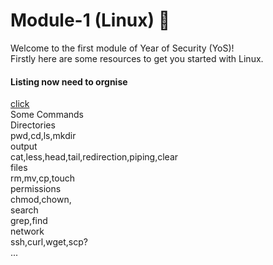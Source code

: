 # Module-1 (Linux) 🐧

Welcome to the first module of Year of Security (YoS)!</br>
Firstly here are some resources to get you started with Linux.

#### Listing now need to orgnise
[click](https://iitbacin.sharepoint.com/:f:/s/CSecClub/EoLOTs47EXJMlNvK1HTW71EBi2TLczEQe_sVaWxZWRB09A?e=YBqQLl)</br>
Some Commands</br>
Directories</br>
pwd,cd,ls,mkdir</br>
output</br>
cat,less,head,tail,redirection,piping,clear</br>
files</br>
rm,mv,cp,touch</br>
permissions</br>
chmod,chown,</br>
search</br>
grep,find</br>
network</br>
ssh,curl,wget,scp?</br>
...
